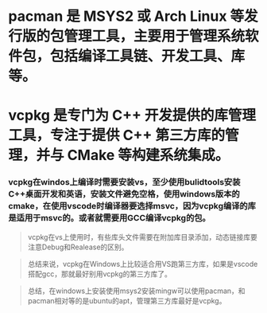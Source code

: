 # pacman 是 MSYS2 或 Arch Linux 等发行版的包管理工具，主要用于管理系统软件包，包括编译工具链、开发工具、库等。
# vcpkg 是专门为 C++ 开发提供的库管理工具，专注于提供 C++ 第三方库的管理，并与 CMake 等构建系统集成。
### vcpkg在windos上编译时需要安装vs，至少使用bulidtools安装C++桌面开发和英语，安装文件避免空格，使用windows版本的cmake，在使用vscode时编译器要选择msvc，因为vcpkg编译的库是适用于msvc的。或者就需要用GCC编译vcpkg的包。

> vcpkg在vs上使用时，有些库头文件需要在附加库目录添加，动态链接库要注意Debug和Realease的区别。   

> 总结来说，vcpkg在Windows上比较适合用VS跑第三方库，如果是vscode搭配gcc，那就最好别用vcpkg的第三方库了。


> 总结，在windows上安装使用msys2安装mingw可以使用pacman，和pacman相对等的是ubuntu的apt，管理第三方库最好是vcpkg。